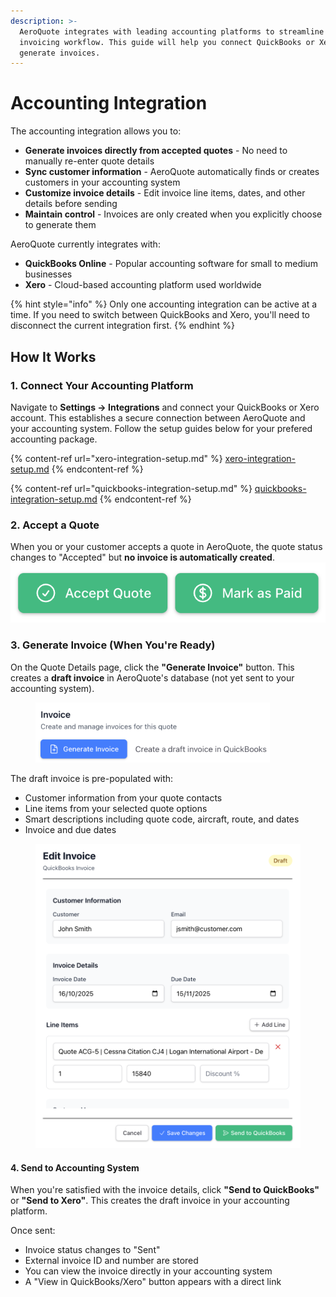 ```yaml
---
description: >-
  AeroQuote integrates with leading accounting platforms to streamline your
  invoicing workflow. This guide will help you connect QuickBooks or Xero to
  generate invoices.
---
```


# Accounting Integration

The accounting integration allows you to:

* **Generate invoices directly from accepted quotes** - No need to manually re-enter quote details
* **Sync customer information** - AeroQuote automatically finds or creates customers in your accounting system
* **Customize invoice details** - Edit invoice line items, dates, and other details before sending
* **Maintain control** - Invoices are only created when you explicitly choose to generate them

AeroQuote currently integrates with:

* **QuickBooks Online** - Popular accounting software for small to medium businesses
* **Xero** - Cloud-based accounting platform used worldwide

{% hint style="info" %}
Only one accounting integration can be active at a time. If you need to switch between QuickBooks and Xero, you'll need to disconnect the current integration first.
{% endhint %}

## How It Works <a href="#using-facilities" id="using-facilities"></a>

### 1. Connect Your Accounting Platform

Navigate to **Settings → Integrations** and connect your QuickBooks or Xero account. This establishes a secure connection between AeroQuote and your accounting system. Follow the setup guides below for your prefered accounting package.

{% content-ref url="xero-integration-setup.md" %}
[xero-integration-setup.md](xero-integration-setup.md)
{% endcontent-ref %}

{% content-ref url="quickbooks-integration-setup.md" %}
[quickbooks-integration-setup.md](quickbooks-integration-setup.md)
{% endcontent-ref %}

### 2. Accept a Quote

When you or your customer accepts a quote in AeroQuote, the quote status changes to "Accepted" but **no invoice is automatically created**. <img src="../../.gitbook/assets/image (17).png" alt="" data-size="line">

### 3. Generate Invoice (When You're Ready)

On the Quote Details page, click the **"Generate Invoice"** button. This creates a **draft invoice** in AeroQuote's database (not yet sent to your accounting system).

<div align="left"><figure><img src="../../.gitbook/assets/image (18).png" alt="" width="375"><figcaption></figcaption></figure></div>

The draft invoice is pre-populated with:

* Customer information from your quote contacts
* Line items from your selected quote options
* Smart descriptions including quote code, aircraft, route, and dates
* Invoice and due dates

<figure><img src="../../.gitbook/assets/image (19).png" alt="" width="563"><figcaption></figcaption></figure>

#### 4. Send to Accounting System

When you're satisfied with the invoice details, click **"Send to QuickBooks"** or **"Send to Xero"**. This creates the draft invoice in your accounting platform.

Once sent:

* Invoice status changes to "Sent"
* External invoice ID and number are stored
* You can view the invoice directly in your accounting system
* A "View in QuickBooks/Xero" button appears with a direct link
